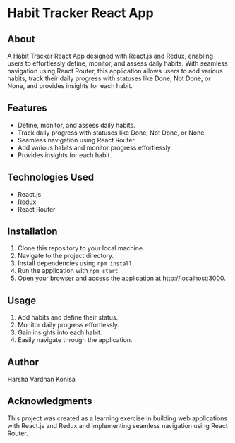 # Habit Tracker React App

## About
A Habit Tracker React App designed with React.js and Redux, enabling users to effortlessly define, monitor, and assess daily habits. With seamless navigation using React Router, this application allows users to add various habits, track their daily progress with statuses like Done, Not Done, or None, and provides insights for each habit.

## Features
- Define, monitor, and assess daily habits.
- Track daily progress with statuses like Done, Not Done, or None.
- Seamless navigation using React Router.
- Add various habits and monitor progress effortlessly.
- Provides insights for each habit.

## Technologies Used
- React.js
- Redux
- React Router

## Installation
1. Clone this repository to your local machine.
2. Navigate to the project directory.
3. Install dependencies using `npm install`.
4. Run the application with `npm start`.
5. Open your browser and access the application at [http://localhost:3000](http://localhost:3000).

## Usage
1. Add habits and define their status.
2. Monitor daily progress effortlessly.
3. Gain insights into each habit.
4. Easily navigate through the application.

## Author
Harsha Vardhan Konisa

## Acknowledgments
This project was created as a learning exercise in building web applications with React.js and Redux and implementing seamless navigation using React Router.

